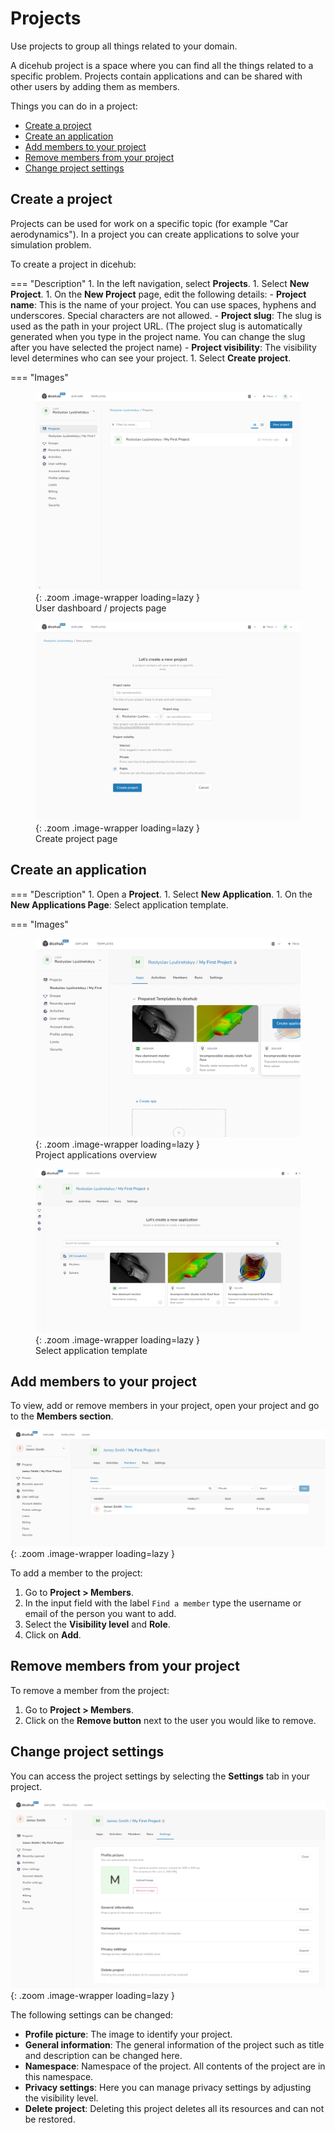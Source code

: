 # Projects

<div class="h1-sub">
  Use projects to group all things related to your domain.
</div>

A dicehub project is a space where you can find all the things related to a specific problem. 
Projects contain applications and can be shared with other users by adding them as members.

Things you can do in a project:

- [Create a project](#create-a-project)
- [Create an application](#create-an-application)
- [Add members to your project](#add-members-to-your-project)
- [Remove members from your project](#remove-members-from-your-project)
- [Change project settings](#change-project-settings)

## Create a project

Projects can be used for work on a specific topic (for example "Car aerodynamics"). 
In a project you can create applications to solve your simulation problem.

To create a project in dicehub:

=== "Description"
      1. In the left navigation, select **Projects**.
      1. Select **New Project**.
      1. On the **New Project** page, edit the following details:
           - **Project name**: This is the name of your project. You can use spaces, hyphens and underscores. Special characters are not allowed.
           - **Project slug**: The slug is used as the path in your project URL. (The project slug is automatically generated when you type in the project name. You can change the slug after you have selected the project name)
           - **Project visibility**: The visibility level determines who can see your project.
      1. Select **Create project**.

=== "Images"
    <figure Markdown>
      ![Create project 1](../../assets/images/create_project_1.png){: .zoom .image-wrapper loading=lazy }
      <figcaption>User dashboard / projects page</figcaption>
    </figure>
    <figure Markdown>
      ![Create project 2](../../assets/images/create_project_2.png){: .zoom .image-wrapper loading=lazy }
      <figcaption>Create project page</figcaption>
    </figure>

## Create an application

=== "Description"
      1. Open a **Project**.
      1. Select **New Application**.
      1. On the **New Applications Page**: Select application template.

=== "Images"
    <figure Markdown>
      ![Create application 1](../../assets/images/create_app_1.png){: .zoom .image-wrapper loading=lazy }
      <figcaption>Project applications overview</figcaption>
    </figure>
    <figure Markdown>
      ![Create application 2](../../assets/images/create_app_2.png){: .zoom .image-wrapper loading=lazy }
      <figcaption>Select application template</figcaption>
    </figure>

## Add members to your project

To view, add or remove members in your project, open your project and 
go to the **Members section**.

![Project members section](../../assets/images/project_members.png){: .zoom .image-wrapper loading=lazy }

To add a member to the project:

1. Go to **Project > Members**.
1. In the input field with the label `Find a member` type the username or email of the person you want to add.
1. Select the **Visibility level** and **Role**.
1. Click on **Add**.

## Remove members from your project

To remove a member from the project:

1. Go to **Project > Members**.
1. Click on the **Remove button** next to the user you would like to remove.

## Change project settings

You can access the project settings by selecting the **Settings** tab in your project.

![Project settings](../../assets/images/project_settings.png){: .zoom .image-wrapper loading=lazy }

The following settings can be changed:

- **Profile picture**: The image to identify your project.
- **General information**: The general information of the project such as title and description can be changed here.
- **Namespace**: Namespace of the project. All contents of the project are in this namespace.
- **Privacy settings**: Here you can manage privacy settings by adjusting the visibility level.
- **Delete project**: Deleting this project deletes all its resources and can not be restored.
